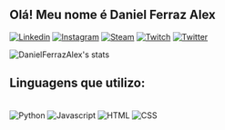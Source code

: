 ##    Olá! Meu nome é Daniel Ferraz Alex


[![Linkedin](https://img.shields.io/badge/LinkedIn-0077B5?style=for-the-badge&logo=linkedin&logoColor=white=https://www.linkedin.com/in/danielferrazalex/)](https://www.linkedin.com/in/danielferrazalex/)
[![Instagram](https://img.shields.io/badge/Instagram-E4405F?style=for-the-badge&logo=instagram&logoColor=white=https://www.instagram.com/danielfalex/)](https://www.instagram.com/danielfalex/)
[![Steam](https://img.shields.io/badge/Steam-000000?style=for-the-badge&logo=steam&logoColor=white=https://steamcommunity.com/id/PongePonge/)](https://steamcommunity.com/id/PongePonge/)
[![Twitch](https://img.shields.io/badge/Twitch-9146FF?style=for-the-badge&logo=twitch&logoColor=white=https://www.twitch.tv/the_mooonk)](https://www.twitch.tv/the_mooonk)
[![Twitter](https://img.shields.io/badge/Twitter-1DA1F2?style=for-the-badge&logo=twitter&logoColor=white=https://twitter.com/Danifalex)](https://twitter.com/Danifalex)

![DanielFerrazAlex's stats](https://github-readme-stats.vercel.app/api?username=DanielFerrazAlex&show_icons=true&theme=dracula)

## Linguagens que utilizo:

<div style="display: inline_block"><br/>
<img align="center" alt="Python" src="https://img.shields.io/badge/Python-3776AB?style=for-the-badge&logo=python&logoColor=white" />
<img align="center" alt="Javascript" src="https://img.shields.io/badge/JavaScript-F7DF1E?style=for-the-badge&logo=javascript&logoColor=black" />
<img align="center" alt="HTML" src="https://img.shields.io/badge/HTML-239120?style=for-the-badge&logo=html5&logoColor=white" />
<img align="center" alt="CSS" src="https://img.shields.io/badge/CSS-239120?&style=for-the-badge&logo=css3&logoColor=white" />
